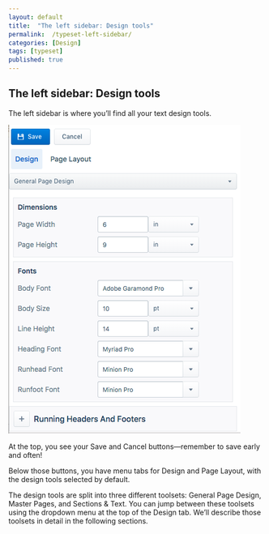 ```yaml
---
layout: default
title:  "The left sidebar: Design tools"
permalink:  /typeset-left-sidebar/
categories: [Design]
tags: [typeset]
published: true
---
```


<section data-type="chapter" class="hsecchapter" data-hederis-type="hsecchapter" id="typeset-left-sidebar" data-pi-attrs="id: typeset-left-sidebar; data-tags: typeset;" role="doc-chapter" data-tags="typeset" data-author-name=" " data-book-title=" " title="The left sidebar: Design tools"><h1 data-hederis-type="hblkchaptitle" class="hblkchaptitle" id="pNpe5ivTe">The left sidebar: Design tools</h1>
    <p class="hblkp" data-hederis-type="hblkp" id="pRdrHGAF6">The left sidebar is where you&#8217;ll find all your text design tools. </p>
    <img data-hederis-type="hblkimg" class="hblkimg" id="pN86mB9BP" src="/images/leftsidebar.png"/>
    <p class="hblkp" data-hederis-type="hblkp" id="pZm83ibAM">At the top, you see your Save and Cancel buttons&#8212;remember to save early and often!</p>
    <p class="hblkp" data-hederis-type="hblkp" id="pSb79xKE3">Below those buttons, you have menu tabs for Design and Page Layout, with the design tools selected by default.</p>
    <p class="hblkp" data-hederis-type="hblkp" id="pTiTNAxQd">The design tools are split into three different toolsets: General Page Design, Master Pages, and Sections &amp; Text. You can jump between these toolsets using the dropdown menu at the top of the Design tab. We&#8217;ll describe those toolsets in detail in the following sections.</p>
    </section>
    
